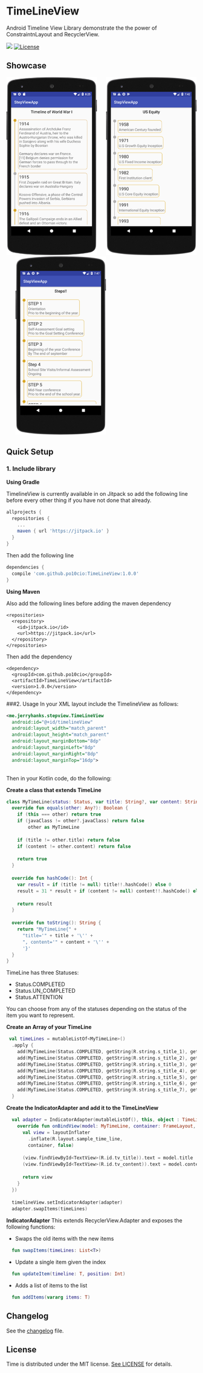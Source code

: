 # TimeLineView 
Android Timeline View Library demonstrate the the power of ConstraintnLayout and RecyclerView.



[![](https://jitpack.io/v/po10cio/TimeLineView.svg)](https://jitpack.io/#po10cio/TimeLineView)
[![License](https://img.shields.io/badge/License-MIT-blue.svg)](https://github.com/po10cio/TimeLineView/blob/master/LICENSE.md) 


## Showcase

<img src="sc/sc1.png" alt="ExampleMain" width="240">&nbsp;&nbsp;&nbsp;&nbsp;&nbsp;
<img src="sc/sc2.png" alt="ExampleMain" width="240">&nbsp;&nbsp;&nbsp;&nbsp;&nbsp;
<img src="sc/sc3.png" alt="ExampleMain" width="240">


## Quick Setup
### 1. Include library

**Using Gradle**

TimelineView is currently available in on Jitpack so add the following line before every other thing if you have not done that already.

```gradle
allprojects {
  repositories {
    ...
    maven { url 'https://jitpack.io' }
  }
}
```
	
Then add the following line 

``` gradle
dependencies {
  compile 'com.github.po10cio:TimeLineView:1.0.0'
}
```

**Using Maven**

Also add the following lines before adding the maven dependency

```maven
<repositories>
  <repository>
    <id>jitpack.io</id>
    <url>https://jitpack.io</url>
  </repository>
</repositories>
```
Then add the dependency

``` maven
<dependency>
  <groupId>com.github.po10cio</groupId>
  <artifactId>TimeLineView</artifactId>
  <version>1.0.0</version>
</dependency>
```

###2. Usage
In your XML layout include the TimelineView as follows:

```xml
<me.jerryhanks.stepview.TimeLineView
  android:id="@+id/timelineView"
  android:layout_width="match_parent"
  android:layout_height="match_parent"
  android:layout_marginBottom="8dp"
  android:layout_marginLeft="8dp"
  android:layout_marginRight="8dp"
  android:layout_marginTop="16dp">
      
```
Then in your Kotlin code, do the following:
 
 **Create a class that extends TimeLine**
 
```kotlin
class MyTimeLine(status: Status, var title: String?, var content: String?) : TimeLine(status) {
  override fun equals(other: Any?): Boolean {
    if (this === other) return true
    if (javaClass != other?.javaClass) return false
        other as MyTimeLine
    
    if (title != other.title) return false
    if (content != other.content) return false

    return true
  }
  
  override fun hashCode(): Int {
    var result = if (title != null) title!!.hashCode() else 0
    result = 31 * result + if (content != null) content!!.hashCode() else 0
    
    return result
  }

  override fun toString(): String {
    return "MyTimeLine{" +
      "title='" + title + '\'' +
      ", content='" + content + '\'' +
      '}'
  }
}
```
  
  
TimeLine has three Statuses:

- Status.COMPLETED
- Status.UN_COMPLETED
- Status.ATTENTION

You can choose from any of the statuses depending on the status of the item you want to represent.

**Create an Array of your TimeLine**

```kotlin
 val timeLines = mutableListOf<MyTimeLine>()
  .apply {
    add(MyTimeLine(Status.COMPLETED, getString(R.string.s_title_1), getString(R.string.s_content_1)))
    add(MyTimeLine(Status.COMPLETED, getString(R.string.s_title_2), getString(R.string.s_content_2)))
    add(MyTimeLine(Status.COMPLETED, getString(R.string.s_title_3), getString(R.string.s_content_3)))
    add(MyTimeLine(Status.COMPLETED, getString(R.string.s_title_4), getString(R.string.s_content_4)))
    add(MyTimeLine(Status.COMPLETED, getString(R.string.s_title_5), getString(R.string.s_content_5)))
    add(MyTimeLine(Status.COMPLETED, getString(R.string.s_title_6), getString(R.string.s_content_6)))
    add(MyTimeLine(Status.COMPLETED, getString(R.string.s_title_7), getString(R.string.s_content_7)))
  }
```

**Create the IndicatorAdapter and add it to the TimeLineView**

```kotlin
  val adapter = IndicatorAdapter(mutableListOf(), this, object : TimeLineViewCallback<MyTimeLine> {
    override fun onBindView(model: MyTimeLine, container: FrameLayout, position: Int): View {
      val view = layoutInflater
        .inflate(R.layout.sample_time_line,
        container, false)
       
      (view.findViewById<TextView>(R.id.tv_title)).text = model.title
      (view.findViewById<TextView>(R.id.tv_content)).text = model.content
     
      return view
    }
  })

  timelineView.setIndicatorAdapter(adapter)
  adapter.swapItems(timeLines)
```

**IndicatorAdapter**
This extends RecyclerView.Adapter and exposes the following functions:

- Swaps the old items with the new items
```kotlin
  fun swapItems(timeLines: List<T>)
```

- Update a single item given the index
```kotlin
  fun updateItem(timeline: T, position: Int) 
```

- Adds a list of items to the list
```kotlin
  fun addItems(vararg items: T)
```
	
## Changelog

See the [changelog](/CHANGELOG.md) file.


## License

Time is distributed under the MIT license. [See LICENSE](https://github.com/po10cio/TimeLineView/blob/master/LICENSE.md) for details.
